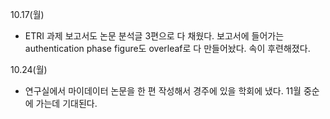 10.17(월)
- ETRI 과제 보고서도 논문 분석글 3편으로 다 채웠다. 보고서에 들어가는 authentication phase figure도 overleaf로 다 만들어놨다. 속이 후련해졌다.

10.24(월)
- 연구실에서 마이데이터 논문을 한 편 작성해서 경주에 있을 학회에 냈다. 11월 중순에 가는데 기대된다.